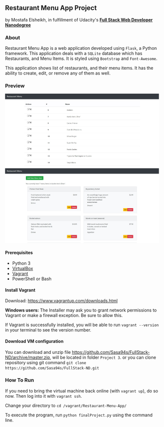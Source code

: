 ## Restaurant Menu App Project
by Mostafa Elsheikh, in fulfillment of Udacity's <i class="icon-cog"></i> **[Full Stack Web Developer Nanodegree](https://www.udacity.com/course/nd004)**

### About

Restaurant Menu App is a web application developed using `Flask`, a Python framework.
This application deals with a `SQLite` database which has Restaurants, and Menu Items. It is styled using `Bootstrap` and `Font-Awesome`.

This application shows list of restaurants, and their menu items. It has the ability to create, edit, or remove any of them as well.

### Preview
![Restaurant Menu App Preview](https://github.com/Sasa94s/Restaurant-Menu-App/blob/master/Preview1.JPG)
![Restaurant Menu App Preview](https://github.com/Sasa94s/Restaurant-Menu-App/blob/master/Preview2.JPG)

#### Prerequisites
* Python 3
* [VirtualBox](virtualbox.org)
* [Vagrant](https://www.vagrantup.com/downloads.html)
* PowerShell or Bash

#### Install Vagrant
Download: https://www.vagrantup.com/downloads.html

**Windows users:** The Installer may ask you to grant network permissions to Vagrant or make a firewall exception. Be sure to allow this.

If Vagrant is successfully installed, you will be able to run `vagrant --version`
in your terminal to see the version number.

#### Download VM configuration

You can download and unzip file https://github.com/Sasa94s/FullStack-ND/archive/master.zip, will be located in folder `Project 3`. or you can clone repository using git command `git clone https://github.com/Sasa94s/FullStack-ND.git`

### How To Run

If you need to bring the virtual machine back online (with `vagrant up`), do so now. Then log into it with `vagrant ssh`.

Change your directory to `cd /vagrant/Restaurant-Menu-App/`

To execute the program, run `python finalProject.py` using the command line.